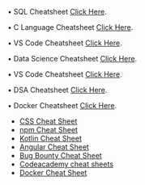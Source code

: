 • SQL Cheatsheet [Click Here](https://drive.google.com/file/d/1gvR5KLJRcvwekvt9ZcEZqklE_KXrA8Nd/view?usp=sharing).

• C Language Cheatsheet [Click Here](https://drive.google.com/file/d/1bniMdRKhLWFCGQ0g02LXb28uSBar_6UR/view?usp=sharing).

• VS Code Cheatsheet [Click Here](https://drive.google.com/file/d/1DIt5oDTKQEkD0Gt9yFOrGDeGYG5h0GmY/view?usp=sharing).

• Data Science Cheatsheet [Click Here](https://drive.google.com/file/d/1BeqjpdW9wgDDMGKcXTEaJeyuhiUANKKj/view?usp=sharing).

• VS Code Cheatsheet [Click Here](https://drive.google.com/file/d/1DIt5oDTKQEkD0Gt9yFOrGDeGYG5h0GmY/view?usp=sharing).

• DSA Cheatsheet [Click Here](https://drive.google.com/file/d/1zE-i9QkGJlKjHTCkBBVr-q9Pk2Ek7Jav/view?usp=sharing).

• Docker Cheatsheet [Click Here](https://drive.google.com/file/d/1KIcBT3-TmbdbuUdO2jZ78Pf84zxd2kYH/view?usp=sharing).

- [CSS Cheat Sheet](https://htmlcheatsheet.com/css/)
- [npm Cheat Sheet](https://media.jfrog.com/wp-content/uploads/2021/08/23165237/JFrog_NPM_CheatSheet_V4.pdf)
- [Kotlin Cheat Sheet](https://kt.academy/Kotlin_Cheat_Sheet.pdf)
- [Angular Cheat Sheet](https://angular.io/guide/cheatsheet)
- [Bug Bounty Cheat Sheet](https://kathan19.gitbook.io/howtohunt/)
- [Codeacademy cheat sheets](https://www.codecademy.com/resources/cheatsheets/all)
- [Docker Cheat Sheet](https://github.com/wsargent/docker-cheat-sheet)

